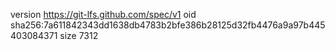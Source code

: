 version https://git-lfs.github.com/spec/v1
oid sha256:7a611842343dd1638db4783b2bfe386b28125d32fb4476a9a97b445403084371
size 7312
